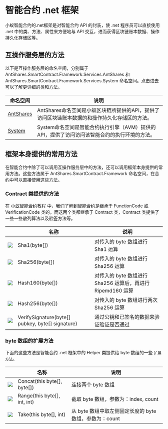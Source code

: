 # 智能合约 .net 框架

小蚁智能合约的.net框架是对智能合约 API 的封装，使 .net 程序员可以直接使用 .net 中的类、方法、属性来方便地与 API 交互，进而获得区块链账本数据、操作持久化存储区等。

## 互操作服务层的方法

以下是互操作服务层的命名空间，分别属于 AntShares.SmartContract.Framework.Services.AntShares 和 AntShares.SmartContract.Framework.Services.System 命名空间。点击进去可以了解更详细的类和方法。

| 命名空间                             | 说明                                       |
| -------------------------------- | ---------------------------------------- |
| [AntShares](dotnet/antshares.md) | AntShares命名空间是小蚁区块链所提供的API，提供了访问区块链账本数据的和操作持久化存储区的方法。 |
| [System](dotnet/system.md)       | System命名空间是智能合约执行引擎（AVM）提供的API，提供了访问访问该智能合约的执行环境的方法。 |

## 框架本身提供的常用方法

在智能合约中除了可以调用互操作服务层中的方法，还可以调用框架本身提供的常用方法。这些方法属于 AntShares.SmartContract.Framework 命名空间，在合约中可以直接使用这些方法。

### Contract 类提供的方法

在 [小蚁智能合约教程](../tutorial.md) 中，我们了解到智能合约是继承于 FunctionCode 或 VerificationCode 类的。而这两个类都继承于 Contract 类，Contract 类提供了一些一些散列算法以及验签方法等。

|                                          | 名称                                       | 说明                                       |
| ---------------------------------------- | ---------------------------------------- | ---------------------------------------- |
| ![](https://i-msdn.sec.s-msft.com/dynimg/IC91302.jpeg) | Sha1(byte[])                             | 对传入的 byte 数组进行 Sha1 运算                   |
| ![](https://i-msdn.sec.s-msft.com/dynimg/IC91302.jpeg) | Sha256(byte[])                           | 对传入的 byte 数组进行 Sha256 运算                 |
| ![](https://i-msdn.sec.s-msft.com/dynimg/IC91302.jpeg) | Hash160(byte[])                          | 对传入的 byte 数组进行 Sha256 运算后，再进行 Ripemd160 运算 |
| ![](https://i-msdn.sec.s-msft.com/dynimg/IC91302.jpeg) | Hash256(byte[])                          | 对传入的 byte 数组进行两次 Sha256 运算               |
| ![](https://i-msdn.sec.s-msft.com/dynimg/IC91302.jpeg) | VerifySignature(byte[] pubkey, byte[] signature) | 通过公钥和已签名的数据来验证验证是否通过                     |

### byte 数组的扩展方法

下面的这些方法是智能合约 .net 框架中的 Helper 类提供给 byte 数组的一些 `扩展方法`。

|                                          | 名称                           | 说明                                   |
| ---------------------------------------- | ---------------------------- | ------------------------------------ |
| ![](https://i-msdn.sec.s-msft.com/dynimg/IC91302.jpeg) | Concat(this byte[], byte[])  | 连接两个 byte 数组                         |
| ![](https://i-msdn.sec.s-msft.com/dynimg/IC91302.jpeg) | Range(this byte[], int, int) | 截取 byte 数组，参数为：index, count          |
| ![](https://i-msdn.sec.s-msft.com/dynimg/IC91302.jpeg) | Take(this byte[], int)       | 从 byte 数组中取左侧固定长度的 byte 数组，参数为：count |
